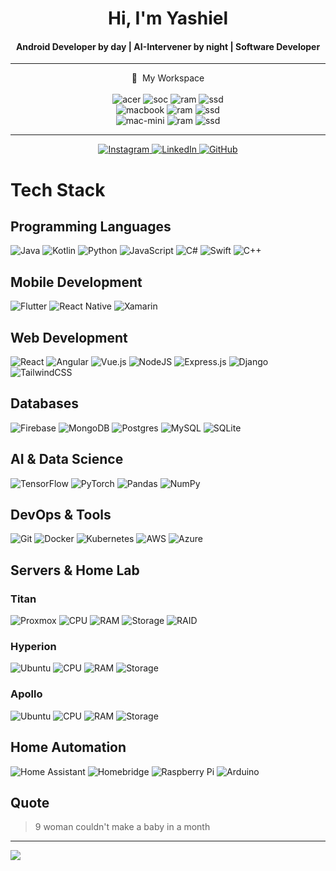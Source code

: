 <div align="center">
<h1 align="center">Hi, I'm Yashiel</h1>
<h4 align="center">Android Developer by day | AI-Intervener by night | Software Developer</h4>
</div>

<hr>
<p align='center'>
  💼 &nbsp;My Workspace<br/><br/>
  <img alt="acer" src="https://img.shields.io/badge/Acer-C22_963-83B81A?style=for-the-badge&logo=acer&logoColor=white" />
  <img alt="soc" src="https://img.shields.io/badge/Intel-i5_1035G1-0071C5?style=for-the-badge&logo=intel&logoColor=white" />
  <img alt="ram" src="https://img.shields.io/badge/RAM-32GB-%230071C5.svg?&style=for-the-badge&logoColor=white" />
  <img alt="ssd" src="https://img.shields.io/badge/512GB_NVME_+_2TB_SSD-grey?style=for-the-badge" />
  <br/>
  <img alt="macbook" src="https://img.shields.io/badge/MacBook_Air-M1_2020-999999?style=for-the-badge&logo=apple&logoColor=white" />
  <img alt="ram" src="https://img.shields.io/badge/RAM-8GB-%230071C5.svg?&style=for-the-badge&logoColor=white" />
  <img alt="ssd" src="https://img.shields.io/badge/256GB_SSD-grey?style=for-the-badge" />
  <br/>
  <img alt="mac-mini" src="https://img.shields.io/badge/Mac_Mini-M1_2020-999999?style=for-the-badge&logo=apple&logoColor=white" />
  <img alt="ram" src="https://img.shields.io/badge/RAM-8GB-%230071C5.svg?&style=for-the-badge&logoColor=white" />
  <img alt="ssd" src="https://img.shields.io/badge/256GB_SSD-grey?style=for-the-badge" />
</p>

<hr>

<p align='center'>
  <a href="https://instagram.com/yashiel">
    <img alt="Instagram" src="https://img.shields.io/badge/Instagram-%23E4405F.svg?style=for-the-badge&logo=Instagram&logoColor=white" />
  </a>
  <a href="https://linkedin.com/in/yashielsookdeo">
    <img alt="LinkedIn" src="https://img.shields.io/badge/LinkedIn-%230077B5.svg?style=for-the-badge&logo=linkedin&logoColor=white" />
  </a>
  <a href="https://github.com/yashielsookdeo">
    <img alt="GitHub" src="https://img.shields.io/badge/GitHub-%23121011.svg?style=for-the-badge&logo=github&logoColor=white" />
  </a>
</p>



# Tech Stack

## Programming Languages
<p align="left">
  <img alt="Java" src="https://img.shields.io/badge/java-%23ED8B00.svg?style=for-the-badge&logo=openjdk&logoColor=white" />
  <img alt="Kotlin" src="https://img.shields.io/badge/kotlin-%237F52FF.svg?style=for-the-badge&logo=kotlin&logoColor=white" />
  <img alt="Python" src="https://img.shields.io/badge/python-3670A0?style=for-the-badge&logo=python&logoColor=ffdd54" />
  <img alt="JavaScript" src="https://img.shields.io/badge/javascript-%23323330.svg?style=for-the-badge&logo=javascript&logoColor=%23F7DF1E" />
  <img alt="C#" src="https://img.shields.io/badge/c%23-%23239120.svg?style=for-the-badge&logo=csharp&logoColor=white" />
  <img alt="Swift" src="https://img.shields.io/badge/swift-F54A2A?style=for-the-badge&logo=swift&logoColor=white" />
  <img alt="C++" src="https://img.shields.io/badge/c++-%2300599C.svg?style=for-the-badge&logo=c%2B%2B&logoColor=white" />
</p>

## Mobile Development
<p align="left">
  <img alt="Flutter" src="https://img.shields.io/badge/Flutter-%2302569B.svg?style=for-the-badge&logo=Flutter&logoColor=white" />
  <img alt="React Native" src="https://img.shields.io/badge/react_native-%2320232a.svg?style=for-the-badge&logo=react&logoColor=%2361DAFB" />
  <img alt="Xamarin" src="https://img.shields.io/badge/Xamarin-3199DC?style=for-the-badge&logo=xamarin&logoColor=white" />
</p>

## Web Development
<p align="left">
  <img alt="React" src="https://img.shields.io/badge/react-%2320232a.svg?style=for-the-badge&logo=react&logoColor=%2361DAFB" />
  <img alt="Angular" src="https://img.shields.io/badge/angular-%23DD0031.svg?style=for-the-badge&logo=angular&logoColor=white" />
  <img alt="Vue.js" src="https://img.shields.io/badge/vue.js-%2335495e.svg?style=for-the-badge&logo=vuedotjs&logoColor=%234FC08D" />
  <img alt="NodeJS" src="https://img.shields.io/badge/node.js-6DA55F?style=for-the-badge&logo=node.js&logoColor=white" />
  <img alt="Express.js" src="https://img.shields.io/badge/express.js-%23404d59.svg?style=for-the-badge&logo=express&logoColor=%2361DAFB" />
  <img alt="Django" src="https://img.shields.io/badge/django-%23092E20.svg?style=for-the-badge&logo=django&logoColor=white" />
  <img alt="TailwindCSS" src="https://img.shields.io/badge/tailwindcss-%2338B2AC.svg?style=for-the-badge&logo=tailwind-css&logoColor=white" />
</p>

## Databases
<p align="left">
  <img alt="Firebase" src="https://img.shields.io/badge/firebase-a08021?style=for-the-badge&logo=firebase&logoColor=ffcd34" />
  <img alt="MongoDB" src="https://img.shields.io/badge/MongoDB-%234ea94b.svg?style=for-the-badge&logo=mongodb&logoColor=white" />
  <img alt="Postgres" src="https://img.shields.io/badge/postgres-%23316192.svg?style=for-the-badge&logo=postgresql&logoColor=white" />
  <img alt="MySQL" src="https://img.shields.io/badge/mysql-4479A1.svg?style=for-the-badge&logo=mysql&logoColor=white" />
  <img alt="SQLite" src="https://img.shields.io/badge/sqlite-%2307405e.svg?style=for-the-badge&logo=sqlite&logoColor=white" />
</p>

## AI & Data Science
<p align="left">
  <img alt="TensorFlow" src="https://img.shields.io/badge/TensorFlow-%23FF6F00.svg?style=for-the-badge&logo=TensorFlow&logoColor=white" />
  <img alt="PyTorch" src="https://img.shields.io/badge/PyTorch-%23EE4C2C.svg?style=for-the-badge&logo=PyTorch&logoColor=white" />
  <img alt="Pandas" src="https://img.shields.io/badge/pandas-%23150458.svg?style=for-the-badge&logo=pandas&logoColor=white" />
  <img alt="NumPy" src="https://img.shields.io/badge/numpy-%23013243.svg?style=for-the-badge&logo=numpy&logoColor=white" />
</p>

## DevOps & Tools
<p align="left">
  <img alt="Git" src="https://img.shields.io/badge/git-%23F05033.svg?style=for-the-badge&logo=git&logoColor=white" />
  <img alt="Docker" src="https://img.shields.io/badge/docker-%230db7ed.svg?style=for-the-badge&logo=docker&logoColor=white" />
  <img alt="Kubernetes" src="https://img.shields.io/badge/kubernetes-%23326ce5.svg?style=for-the-badge&logo=kubernetes&logoColor=white" />
  <img alt="AWS" src="https://img.shields.io/badge/AWS-%23FF9900.svg?style=for-the-badge&logo=amazon-aws&logoColor=white" />
  <img alt="Azure" src="https://img.shields.io/badge/azure-%230072C6.svg?style=for-the-badge&logo=microsoftazure&logoColor=white" />
</p>

## Servers & Home Lab

### Titan
<p align="left">
  <img alt="Proxmox" src="https://img.shields.io/badge/OS-Proxmox-E57000?style=for-the-badge&logo=proxmox&logoColor=white" />
  <img alt="CPU" src="https://img.shields.io/badge/CPU-Intel_Xeon_E5606-0071C5?style=for-the-badge&logo=intel&logoColor=white" />
  <img alt="RAM" src="https://img.shields.io/badge/RAM-16GB_DDR3_1333MHz-%230071C5.svg?&style=for-the-badge&logoColor=white" />
  <img alt="Storage" src="https://img.shields.io/badge/Storage-6×2TB_WD_Purple_+_256GB_SSD-purple?style=for-the-badge&logo=western-digital&logoColor=white" />
  <img alt="RAID" src="https://img.shields.io/badge/RAID-Intel_RS2BL040-0071C5?style=for-the-badge&logo=intel&logoColor=white" />
</p>

### Hyperion
<p align="left">
  <img alt="Ubuntu" src="https://img.shields.io/badge/OS-Ubuntu_Server-E95420?style=for-the-badge&logo=ubuntu&logoColor=white" />
  <img alt="CPU" src="https://img.shields.io/badge/CPU-Intel_Xeon_E5620-0071C5?style=for-the-badge&logo=intel&logoColor=white" />
  <img alt="RAM" src="https://img.shields.io/badge/RAM-16GB_DDR3_1333MHz-%230071C5.svg?&style=for-the-badge&logoColor=white" />
  <img alt="Storage" src="https://img.shields.io/badge/Storage-6×4TB_WD_Purple_+_256GB_SSD-purple?style=for-the-badge&logo=western-digital&logoColor=white" />
</p>

### Apollo
<p align="left">
  <img alt="Ubuntu" src="https://img.shields.io/badge/OS-Ubuntu_Server-E95420?style=for-the-badge&logo=ubuntu&logoColor=white" />
  <img alt="CPU" src="https://img.shields.io/badge/CPU-Intel_i3_4150T-0071C5?style=for-the-badge&logo=intel&logoColor=white" />
  <img alt="RAM" src="https://img.shields.io/badge/RAM-8GB_DDR3-%230071C5.svg?&style=for-the-badge&logoColor=white" />
  <img alt="Storage" src="https://img.shields.io/badge/Storage-256GB_SSD_+_2×2TB_SSDs-grey?style=for-the-badge" />
</p>

## Home Automation
<p align="left">
  <img alt="Home Assistant" src="https://img.shields.io/badge/home%20assistant-%2341BDF5.svg?style=for-the-badge&logo=home-assistant&logoColor=white" />
  <img alt="Homebridge" src="https://img.shields.io/badge/homebridge-%23491F59.svg?style=for-the-badge&logo=homebridge&logoColor=white" />
  <img alt="Raspberry Pi" src="https://img.shields.io/badge/-Raspberry_Pi-C51A4A?style=for-the-badge&logo=Raspberry-Pi" />
  <img alt="Arduino" src="https://img.shields.io/badge/-Arduino-00979D?style=for-the-badge&logo=Arduino&logoColor=white" />
</p>

## Quote
> 9 woman couldn't make a baby in a month

---
[![](https://visitcount.itsvg.in/api?id=yashielsookdeo&icon=0&color=0)](https://visitcount.itsvg.in)

